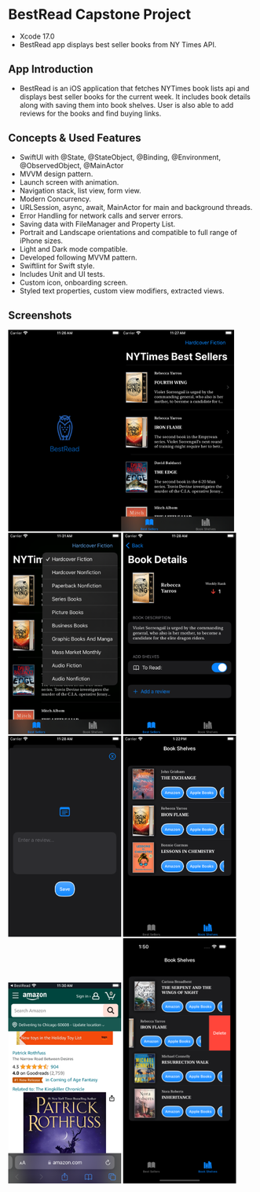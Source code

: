 # BestRead Capstone Project

* Xcode 17.0
* BestRead app displays best seller books from NY Times API.

## App Introduction
* BestRead is an iOS application that fetches NYTimes book lists api and displays best seller books for the current week. It includes book details along with saving them into book shelves. User is also able to add reviews for the books and find buying links.

## Concepts & Used Features
* SwiftUI with @State, @StateObject, @Binding, @Environment, @ObservedObject, @MainActor
* MVVM design pattern.
* Launch screen with animation.
* Navigation stack, list view, form view.
* Modern Concurrency.
* URLSession, async, await, MainActor for main and background threads.
* Error Handling for network calls and server errors.
* Saving data with FileManager and Property List.
* Portrait and Landscape orientations and compatible to full range of iPhone sizes.
* Light and Dark mode compatible.
* Developed following MVVM pattern.
* Swiftlint for Swift style.
* Includes Unit and UI tests.
* Custom icon, onboarding screen.
* Styled text properties, custom view modifiers, extracted views.

## Screenshots

<img src="images/Launch.png" width="230"><img src="images/Main.png" width="230">
<img src="images/Booklist.png" width="230">
<img src="images/Bookdetail.png" width="230">
<img src="images/Addreview.png" width="230">
<img src="images/Bookshelves.png" width="230">
<img src="images/Buylink.png" width="230">
<img src="images/Delete.png" width="230">
